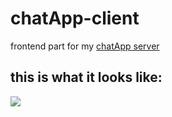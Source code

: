 # chatApp-client

frontend part for my [chatApp server](https://github.com/currentScript/chatApp-server)

## this is what it looks like:
<img src="./preview.gif">
